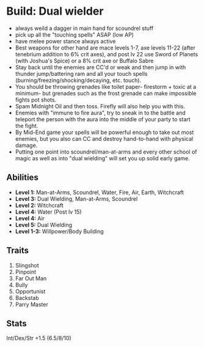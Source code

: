 # Build: Dual wielder

- always weild a dagger in main hand for scoundrel stuff
- pick up all the "touching spells" ASAP (low AP)
- have melee power stance always active
- Best weapons for other hand are mace levels 1-7, axe levels 11-22 (after tenebrium addition to 6% crit axes), and post lv 22 use Sword of Planets (with Joshua's Spice) or a 8% crit axe or Buffalo Sabre
- Stay back until the enemies are CC'd or weak and then jump in with thunder jump/battering ram and all your touch spells (burning/freezing/shocking/decaying, etc. touch).
- You should be throwing grenades like toilet paper- firestorm + toxic at a minimum- but grenades such as the frost grenade can make impossible fights pot shots.
- Spam Midnight Oil and then toss. Firefly will also help you with this.
- Enemies with "immune to fire aura", try to sneak in to the battle and teleport the person with the aura into the middle of your party to start the fight.
- By Mid-End game your spells will be powerful enough to take out most enemies, but you also can CC and destroy hand-to-hand with physical damage.
- Putting one point into scoundrel/man-at-arms and every other school of magic as well as into "dual wielding" will set you up solid early game.

## Abilities

- **Level 1:** Man-at-Arms, Scoundrel, Water, Fire, Air, Earth, Witchcraft
- **Level 3:** Dual Wielding, Man-at-Arms, Scoundrel
- **Level 2:** Witchcraft
- **Level 4:** Water (Post lv 15)
- **Level 4:** Air
- **Level 5:** Dual Wielding
- **Level 1-3:** Willpower/Body Building

## Traits

1. Slingshot
2. Pinpoint
3. Far Out Man
4. Bully
5. Opportunist
6. Backstab
7. Parry Master

## Stats

Int/Dex/Str +1.5 (6.5/8/10)
